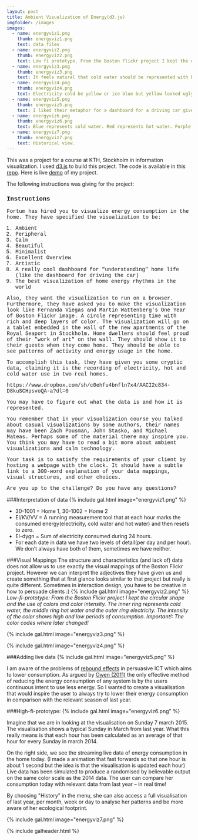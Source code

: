 ```yaml
---
layout: post
title: Ambient Visualization of Energy(d3.js)
imgfolder: /images
images:
  - name: energyviz1.png
    thumb: energyviz1.png
    text: data files
  - name: energyviz2.png
    thumb: energyviz2.png
    text: Low fi prototype. From the Boston Flickr project I kept the circular shape and the use of colors and color intensity. The inner ring represents cold water the middle ring hot water and the outer ring electricity. The intensity of the color shows high and low periods of consumption. The color codes where later changed.
  - name: energyviz3.png
    thumb: energyviz3.png
    text: It feels natural that cold water should be represented with blue and hot water with red.
  - name: energyviz4.png
    thumb: energyviz4.png
    text: Electricity cold be yellow or ice blue but yellow looked ugly and blue was already taken. I chose purple.
  - name: energyviz5.png
    thumb: energyviz5.png
    text: I liked their metaphor for a dashboard for a driving car given by the client
  - name: energyviz6.png
    thumb: energyviz6.png
    text: Blue represents cold water. Red represents hot water. Purple represents Electricity.  
  - name: energyviz7.png
    thumb: energyviz7.png
    text: Historical view.    
---
```

This was a project for a course at KTH, Stockholm in information visualization. I used [d3.js](http://d3js.org) to build this project. The code is available in this [repo](https://github.com/EvertLagerberg/Ambient-Visualization-of-Energy). Here is live [demo](http://evertlagerberg.github.io/Ambient-Visualization-of-Energy/) of my project. 

The following instructions was giving for the project:

<div style = 'font-family: "Courier New", Courier, monospace'>
<h3>Instructions</h3>

<p>Fortum has hired you to visualize energy consumption in the home. They have specified the visualization to be:</p>

1. Ambient
2. Peripheral
3. Calm
4. Beautiful
5. Minimalist
6. Excellent Overview
7. Artistic
8. A really cool dashboard for "understanding" home life (like the dashboard for driving the car)
9. The best visualization of home energy rhythms in the world

<p>Also, they want the visualization to run on a browser. Furthermore, they have asked you to make the visualization look like Fernanda Viegas and Martin Wattenberg's One Year of Boston Flickr image. A circle representing time with rich and deep layers of color. The visualization will go on a tablet embedded in the wall of the new apartments of the Royal Seaport in Stockholm. Home dwellers should feel proud of their "work of art" on the wall. They should show it to their guests when they come home. They should be able to see patterns of activity and energy usage in the home.</p>

<p>To accomplish this task, they have given you some cryptic data, claiming it is the recording of electricity, hot and cold water use in two real homes.</p>

<p>https://www.dropbox.com/sh/c0ehfu4bnfln7x4/AACI2c834-D8kuSCHpsvoQA-a?dl=0</p>

<p>You may have to figure out what the data is and how it is represented.</p>

<p>You remember that in your visualization course you talked about casual visualizations by some authors, their names may have been Zach Pousman, John Stasko, and Michael Mateas. Perhaps some of the material there may inspire you. You think you may have to read a bit more about ambient visualizations and calm technology.</p>

<p>Your task is to satisfy the requirements of your client by hosting a webpage with the clock. It should have a subtle link to a 300-word explanation of your data mappings, visual structures, and other choices.</p>

<p>Are you up to the challenge? Do you have any questions?</p>
</div>

###Interpretation of data
{% include gal.html image="energyviz1.png" %}


- 30-1001 = Home 1, 30-1002 = Home 2
- El/KV/VV = A running measurement tool that at each hour marks the consumed energy(electricity, cold water and hot water) and then resets to zero.
- El-dygn = Sum of electricity consumed during 24 hours.
- For each date in data we have two levels of detail(per day and per hour). We don’t always have both of them, sometimes we have neither.

###Visual Mappings
The structure and characteristics (and lack of) data does not allow us to use exactly the visual mappings of the Boston Flickr project. However we can interpret the adjectives they have given us and create something that at first glance looks similar to that project but really is quite different. Sometimes in interaction design, you have to be creative in how to persuade clients :)
{% include gal.html image="energyviz2.png" %}
*Low-fi-prototype: From the Boston Flickr project I kept the circular shape and the use of colors and color intensity. The inner ring represents cold water, the middle ring hot water and the outer ring electricity. The intensity of the color shows high and low periods of consumption. Important!: The color codes where later changed!*

{% include gal.html image="energyviz3.png" %}


{% include gal.html image="energyviz4.png" %}


###Adding live data
{% include gal.html image="energyviz5.png" %}


I am aware of the problems of [rebound effects](http://enviroinfo.eu/sites/default/files/pdfs/vol7574/0013.pdf) in persuasive ICT which aims to lower consumption. As argued by [Owen (2011)](https://www.youtube.com/watch?v=2S1mPOWRsSc) the only effective method of reducing the energy consumption of any system is by the users continuous intent to use less energy. So I wanted to create a visualisation that would inspire the user to always try to lower their energy consumption in comparison with the relevant season of last year.

###High-fi-prototype:
{% include gal.html image="energyviz6.png" %} 


Imagine that we are in looking at the visualisation on Sunday 7 march 2015. The visualisation shows a typical Sunday in March from last year. What this really means is that each hour has been calculated as an average of that hour for every Sunday in march 2014.

On the right side, we see the streaming live data of energy consumption in the home today. (I made a animation that fast forwards so that one hour is about 1 second but the idea is that the visualisation is updated each hour) Live data has been simulated to produce a randomised by believable output on the same color scale as the 2014 data. The user can compare her consumption today with relevant data from last year – in real time! 

By choosing "History" in the menu, she can also access a full visualisation of last year, per month, week or day to analyse her patterns and be more aware of her ecological footprint.

{% include gal.html image="energyviz7.png" %}

{% include galheader.html %}
 
